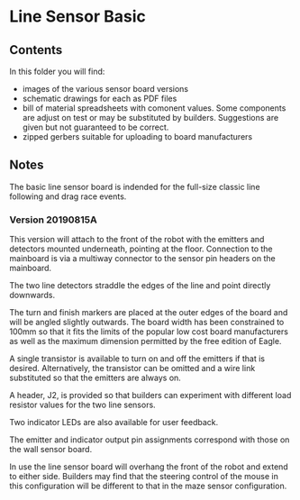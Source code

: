 # Line Sensor Basic
## Contents

In this folder you will find:

 - images of the various sensor board versions
 - schematic drawings for each as PDF files
 - bill of material spreadsheets with comonent values. Some components are adjust on test or may be substituted by builders. Suggestions are given but not guaranteed to be correct.
 - zipped gerbers suitable for uploading to board manufacturers

## Notes

The basic line sensor board is indended for the full-size classic line following and drag race events. 

### Version 20190815A

This version will attach to the front of the robot with the emitters and detectors mounted underneath, pointing at the floor. Connection to the mainboard is via a multiway connector to the sensor pin headers on the mainboard.  

The two line detectors straddle the edges of the line and point directly downwards.

The turn and finish markers are placed at the outer edges of the board and will be angled slightly outwards. The board width has been constrained to 100mm so that it fits the limits of the popular low cost board manufacturers as well as the maximum dimension permitted by the free edition of Eagle.

A single transistor is available to turn on and off the emitters if that is desired. Alternatively, the transistor can be omitted and a wire link substituted so that the emitters are always on.

A header, J2, is provided so that builders can experiment with different load resistor values for the two line sensors.

Two indicator LEDs are also available for user feedback.

The emitter and indicator output pin assignments correspond with those on the wall sensor board.

In use the line sensor board will overhang the front of the robot and extend to either side. Builders may find that the steering control of the mouse in this configuration will be different to that in the maze sensor configuration.